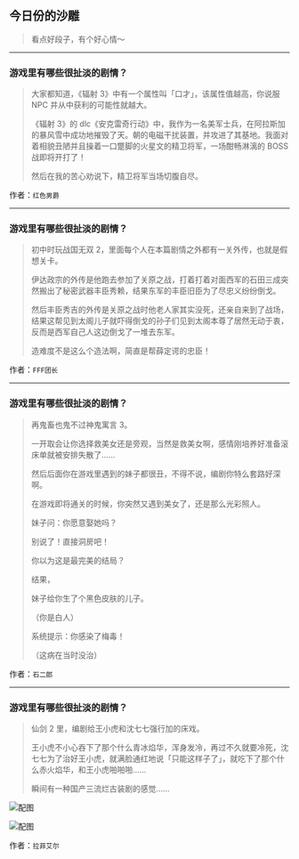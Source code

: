 ## 今日份的沙雕

> 看点好段子，有个好心情～


 
---

### 游戏里有哪些很扯淡的剧情？

> 大家都知道，《辐射 3》中有一个属性叫「口才」，该属性值越高，你说服 NPC 并从中获利的可能性就越大。
> 
> 《辐射 3》的 dlc《安克雷奇行动》中，我作为一名美军士兵，在阿拉斯加的暴风雪中成功地摧毁了天。朝的电磁干扰装置，并攻进了其基地。我面对着相貌丑陋并且操着一口蹩脚的火星文的精卫将军，一场酣畅淋漓的 BOSS 战即将开打了！
> 
> 然后在我的苦心劝说下，精卫将军当场切腹自尽。


作者：`红色男爵`

---

### 游戏里有哪些很扯淡的剧情？

> 初中时玩战国无双 2，里面每个人在本篇剧情之外都有一关外传，也就是假想关卡。
> 
> 伊达政宗的外传是他跑去参加了关原之战，打着打着对面西军的石田三成突然搬出了秘密武器丰臣秀赖，结果东军的丰臣旧臣为了尽忠义纷纷倒戈。
> 
> 然后丰臣秀吉的外传是关原之战时他老人家其实没死，还亲自来到了战场，结果这帮见到太阁儿子就吓得倒戈的孙子们见到太阁本尊了居然无动于衷，反而是西军自己人这边倒戈了一堆去东军。
> 
> 造难度不是这么个造法啊，简直是帮薛定谔的忠臣！


作者：`FFF团长`

---

### 游戏里有哪些很扯淡的剧情？

> 再鬼畜也鬼不过神鬼寓言 3。
> 
> 一开取会让你选择救美女还是旁观，当然是救美女啊，感情刚培养好准备滚床单就被安排失散了……
> 
> 然后后面你在游戏里遇到的妹子都很丑，不得不说，编剧你特么套路好深啊。
> 
> 在游戏即将通关的时候，你突然又遇到美女了，还是那么光彩照人。
> 
> 妹子问：你愿意娶她吗？
> 
> 别说了！直接洞房吧！
> 
> 你以为这是最完美的结局？
> 
> 结果，
> 
> 妹子给你生了个黑色皮肤的儿子。
> 
> （你是白人）
> 
> 系统提示：你感染了梅毒！
> 
> （这病在当时没治）


作者：`石二郎`

---

### 游戏里有哪些很扯淡的剧情？

> 仙剑 2 里，编剧给王小虎和沈七七强行加的床戏。
> 
> 王小虎不小心吞下了那个什么青冰焰华，浑身发冷，再过不久就要冷死，沈七七为了治好王小虎，就满脸通红地说「只能这样子了」，就吃下了那个什么赤火焰华，和王小虎啪啪啪……
> 
> 瞬间有一种国产三流烂古装剧的感觉……



![配图](http://pic2.zhimg.com/70/v2-a97cf91c74633ea7be435e4006cb10c1_b.jpg)



![配图](http://pic4.zhimg.com/70/v2-4814347defab98ec373a3fc4ac498e3b_b.jpg)


作者：`拉菲艾尔`